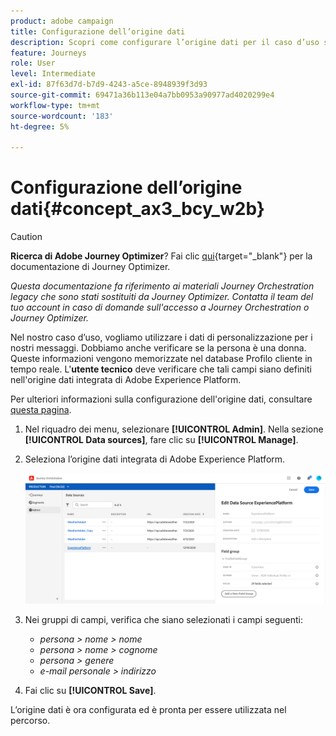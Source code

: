 ```yaml
---
product: adobe campaign
title: Configurazione dell’origine dati
description: Scopri come configurare l’origine dati per il caso d’uso semplice del percorso
feature: Journeys
role: User
level: Intermediate
exl-id: 87f63d7d-b7d9-4243-a5ce-8948939f3d93
source-git-commit: 69471a36b113e04a7bb0953a90977ad4020299e4
workflow-type: tm+mt
source-wordcount: '183'
ht-degree: 5%

---
```


# Configurazione dell’origine dati{#concept_ax3_bcy_w2b}


>[!CAUTION]
>
>**Ricerca di Adobe Journey Optimizer**? Fai clic [qui](https://experienceleague.adobe.com/it/docs/journey-optimizer/using/ajo-home){target="_blank"} per la documentazione di Journey Optimizer.
>
>
>_Questa documentazione fa riferimento ai materiali Journey Orchestration legacy che sono stati sostituiti da Journey Optimizer. Contatta il team del tuo account in caso di domande sull&#39;accesso a Journey Orchestration o Journey Optimizer._


Nel nostro caso d’uso, vogliamo utilizzare i dati di personalizzazione per i nostri messaggi. Dobbiamo anche verificare se la persona è una donna. Queste informazioni vengono memorizzate nel database Profilo cliente in tempo reale. L&#39;**utente tecnico** deve verificare che tali campi siano definiti nell&#39;origine dati integrata di Adobe Experience Platform.

Per ulteriori informazioni sulla configurazione dell&#39;origine dati, consultare [questa pagina](../datasource/about-data-sources.md).

1. Nel riquadro dei menu, selezionare **[!UICONTROL Admin]**. Nella sezione **[!UICONTROL Data sources]**, fare clic su **[!UICONTROL Manage]**.
1. Seleziona l’origine dati integrata di Adobe Experience Platform.

   ![](../assets/journey23.png)

1. Nei gruppi di campi, verifica che siano selezionati i campi seguenti:

   * _persona > nome > nome_
   * _persona > nome > cognome_
   * _persona > genere_
   * _e-mail personale > indirizzo_

1. Fai clic su **[!UICONTROL Save]**.

L’origine dati è ora configurata ed è pronta per essere utilizzata nel percorso.
